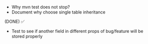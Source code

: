 - Why mvn test does not stop?
- Document why choose single table inheritance

(DONE) ✅
- Test to see if another field in different props of bug/feature will be stored properly